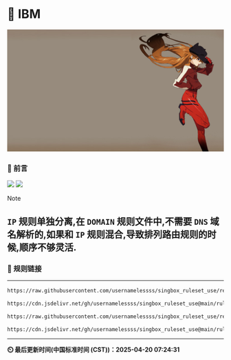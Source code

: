 
# 🧸 IBM
![](https://raw.githubusercontent.com/usernamelessss/picture-bed/main/images/202504042256831.jpg)
### 📣 前言
![](https://shields.io/badge/-移除重复规则-ff69b4) ![](https://shields.io/badge/-IP&nbsp;规则单独存放不与&nbsp;DOMAIN&nbsp;等混合-green)
> [!NOTE]
**`IP` 规则单独分离,在 `DOMAIN` 规则文件中,不需要 `DNS` 域名解析的,如果和 `IP` 规则混合,导致排列路由规则的时候,顺序不够灵活.**
---

###  🔗 规则链接
---

```url
https://raw.githubusercontent.com/usernamelessss/singbox_ruleset_use/refs/heads/main/rule/IBM/IBM_No_IP.json
```

```url
https://cdn.jsdelivr.net/gh/usernamelessss/singbox_ruleset_use@main/rule/IBM/IBM_No_IP.json
```

```url
https://raw.githubusercontent.com/usernamelessss/singbox_ruleset_use/refs/heads/main/rule/IBM/IBM_No_IP.srs
```

```url
https://cdn.jsdelivr.net/gh/usernamelessss/singbox_ruleset_use@main/rule/IBM/IBM_No_IP.srs
```

---
**⏲️ 最后更新时间(中国标准时间 (CST))：2025-04-20 07:24:31**
